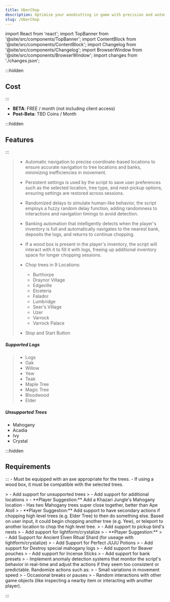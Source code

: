 ```yaml
---
title: UberChop
description: Optimize your woodcutting in game with precision and automation.
slug: /UberChop
---
```


import React from 'react';
import TopBanner from '@site/src/components/TopBanner';
import ContentBlock from '@site/src/components/ContentBlock';
import Changelog from '@site/src/components/Changelog';
import BrowserWindow from '@site/src/components/BrowserWindow';
import changes from './changes.json';


<TopBanner title="UberChop" version="v0.0.1" author="Uberith" skill="Woodcutting">
</TopBanner>

:::hidden

## Cost

:::

<ContentBlock title="Cost">

 - **BETA**: FREE / month (not including client access)
 - **Post-Beta**: TBD Coins / Month

</ContentBlock>

:::hidden

## Features

:::

<ContentBlock title="Features">

> - Automatic navigation to precise coordinate-based locations to ensure accurate navigation to tree locations and banks, minimizing inefficiencies in movement.
> - Persistent settings is used by the script to save user preferences such as the selected location, tree type, and nest-pickup options, ensuring settings are restored across sessions.
> - Randomized delays to simulate human-like behavior, the script employs a fuzzy random delay function, adding randomness to interactions and navigation timings to avoid detection.
> - Banking automation that intelligently detects when the player's inventory is full and automatically navigates to the nearest bank, deposits the logs, and returns to continue chopping.
> - If a wood box is present in the player's inventory, the script will interact with it to fill it with logs, freeing up additional inventory space for longer chopping sessions.
> 
> - Chop trees in 9 Locations: 
>   - Burthorpe
>   - Draynor Village
>   - Edgeville
>   - Etceteria
>   - Falador
>   - Lumbridge
>   - Seer's Village
>   - Uzer
>   - Varrock
>   - Varrock Palace
> - Stop and Start Button


##### Supported Logs

> - Logs
> - Oak
> - Willow
> - Yew
> - Teak
> - Maple Tree
> - Magic Tree
> - Bloodwood
> - Elder

##### Unsupported Trees
- Mahogany
- Acadia
- Ivy
- Crystal

</ContentBlock>

:::hidden

## Requirements
:::
<ContentBlock title="Requirements">
    - Must be equipped with an axe appropriate for the trees.
    - If using a wood box, it must be compatible with the selected trees.
</ContentBlock>

<ContentBlock title="Product Roadmap">
> - Add support for unsupported trees
> - Add support for additional locations
>   - **Player Suggestion:** Add a Khazari Jungle's Mahogany location - Has two Mahogany trees super close together, better than Ape Atoll
> - **Player Suggestion:** Add support to have secondary actions if chopping high level trees (e.g. Elder Tree) to then do something else. Based on user input, it could begin chopping another tree (e.g. Yew), or teleport to another location to chop the high level tree.
> - Add support to pickup bird's nests
> - Add support for lightform/crystalize
> - **Player Suggestion:** 
>   - Add Support for Ancient Elven Ritual Shard (for useage with lightform/crystalize)
>   - Add Support for Perfect JUJU Potions
>   - Add support for Destroy special mahogany logs
>   - Add support for Beaver pouches
>   - Add support for Incense Sticks
> - Add support for bank presets
> - Implement anomaly detection systems that monitor the script's behavior in real-time and adjust the actions if they seem too consistent or predictable. Randomize actions such as:
>   - Small variations in movement speed
>   - Occasional breaks or pauses
>   - Random interactions with other game objects (like inspecting a nearby item or interacting with another player).
</ContentBlock>

:::

<Changelog changes={changes} />